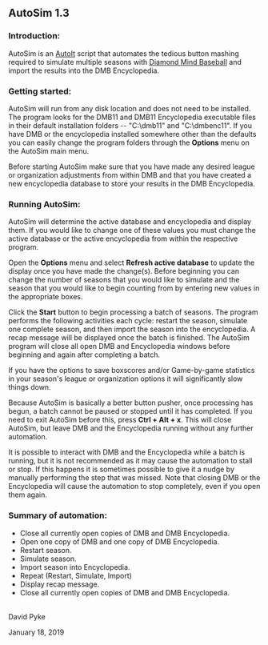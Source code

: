 ## AutoSim 1.3

### Introduction:
AutoSim is an [AutoIt](https://www.autoitscript.com/site/) script that automates the tedious button mashing required to simulate multiple seasons with [Diamond Mind Baseball](http://www.diamond-mind.com/) and import the results into the DMB Encyclopedia.

### Getting started:
AutoSim will run from any disk location and does not need to be installed.  The program looks for the DMB11 and DMB11 Encyclopedia executable files in their default installation folders -- "C:\dmb11" and "C:\dmbenc11".  If you have DMB or the encyclopedia installed somewhere other than the defaults you can easily change the program folders through the **Options** menu on the AutoSim main menu.

Before starting AutoSim make sure that you have made any desired league or organization adjustments from within DMB and that you have created a new encyclopedia database to store your results in the DMB Encyclopedia.


### Running AutoSim:
AutoSim will determine the active database and encyclopedia and display them.  If you would like to change one of these values you must change the active database or the active encyclopedia from within the respective program.

Open the **Options** menu and select **Refresh active database** to update the display once you have made the change(s).  Before beginning you can change the number of seasons that you would like to simulate and the season that you would like to begin counting from by entering new values in the appropriate boxes.

Click the **Start** button to begin processing a batch of seasons.  The program performs the following activities each cycle: restart the season, simulate one complete season, and then import the season into the encyclopedia.
A recap message will be displayed once the batch is finished. The AutoSim program will close all open DMB and Encyclopedia windows before beginning and again after completing a batch.

If you have the options to save boxscores and/or Game-by-game statistics in your season's league or organization options it will significantly slow things down.

Because AutoSim is basically a better button pusher, once processing has begun, a batch cannot be paused or stopped until it has completed.  If you need to exit AutoSim before this, press **Ctrl + Alt + x**.  This will close AutoSim, but leave DMB and the Encyclopedia running without any further automation.

It is possible to interact with DMB and the Encyclopedia while a batch is running, but it is not recommended as it may cause the automation to stall or stop.  If this happens it is sometimes possible to give it a nudge by manually performing the step that was missed.  Note that closing DMB or the Encyclopedia will cause the automation to stop completely, even if you open them again.


### Summary of automation:
- Close all currently open copies of DMB and DMB Encyclopedia.
- Open one copy of DMB and one copy of DMB Encyclopedia.
- Restart season.
- Simulate season.
- Import season into Encyclopedia.
- Repeat (Restart, Simulate, Import)
- Display recap message.
- Close all currently open copies of DMB and DMB Encyclopedia.

<br/>
David Pyke

January 18, 2019
